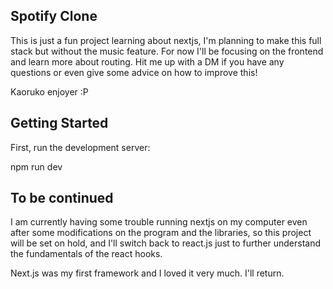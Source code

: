 ## Spotify Clone

This is just a fun project learning about nextjs, I'm planning to make this full stack but without the music feature. For now I'll be focusing on the frontend and learn more about routing. Hit me up with a DM if you have any questions or even give some advice on how to improve this! 

Kaoruko enjoyer :P

## Getting Started

First, run the development server:

npm run dev

## To be continued

I am currently having some trouble running nextjs on my computer even after some modifications on the program and the libraries, so this project will be set on hold, and I'll switch back to react.js just to further understand the fundamentals of the react hooks. 

Next.js was my first framework and I loved it very much. I'll return.